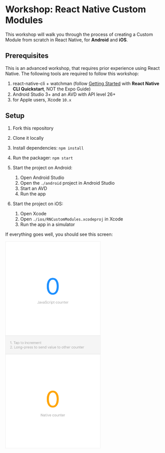 # Workshop: React Native Custom Modules

This workshop will walk you through the process of creating a Custom Module from scratch in React Native, for __Android__ and __iOS__.

## Prerequisites

This is an advanced workshop, that requires prior experience using React Native. The following tools are required to follow this workshop:

1. react-native-cli + watchman (follow [Getting Started](https://facebook.github.io/react-native/docs/getting-started) with __React Native CLI Quickstart__, NOT the Expo Guide)
2. Android Studio 3+ and an AVD with API level 26+
3. for Apple users, Xcode `10.x`

## Setup

1. Fork this repository
2. Clone it locally
3. Install dependencies: `npm install`
4. Run the packager: `npm start`

5. Start the project on Android:
   1. Open Android Studio
   2. Open the `./android` project in Android Studio
   3. Start an AVD
   4. Run the app

6. Start the project on iOS:
   1. Open Xcode
   2. Open `./ios/RNCustomModules.xcodeproj` in Xcode
   3. Run the app in a simulator

If everything goes well, you should see this screen:

<img src="/public/screenshot.png" width="300">
